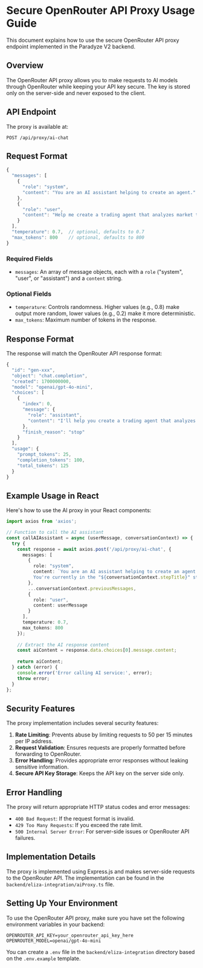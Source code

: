 # Secure OpenRouter API Proxy Usage Guide

This document explains how to use the secure OpenRouter API proxy endpoint implemented in the Paradyze V2 backend.

## Overview

The OpenRouter API proxy allows you to make requests to AI models through OpenRouter while keeping your API key secure. The key is stored only on the server-side and never exposed to the client.

## API Endpoint

The proxy is available at:

```
POST /api/proxy/ai-chat
```

## Request Format

```javascript
{
  "messages": [
    {
      "role": "system",
      "content": "You are an AI assistant helping to create an agent."
    },
    {
      "role": "user",
      "content": "Help me create a trading agent that analyzes market trends."
    }
  ],
  "temperature": 0.7,  // optional, defaults to 0.7
  "max_tokens": 800    // optional, defaults to 800
}
```

### Required Fields

- `messages`: An array of message objects, each with a `role` ("system", "user", or "assistant") and a `content` string.

### Optional Fields

- `temperature`: Controls randomness. Higher values (e.g., 0.8) make output more random, lower values (e.g., 0.2) make it more deterministic.
- `max_tokens`: Maximum number of tokens in the response.

## Response Format

The response will match the OpenRouter API response format:

```javascript
{
  "id": "gen-xxx",
  "object": "chat.completion",
  "created": 1700000000,
  "model": "openai/gpt-4o-mini",
  "choices": [
    {
      "index": 0,
      "message": {
        "role": "assistant",
        "content": "I'll help you create a trading agent that analyzes market trends..."
      },
      "finish_reason": "stop"
    }
  ],
  "usage": {
    "prompt_tokens": 25,
    "completion_tokens": 100,
    "total_tokens": 125
  }
}
```

## Example Usage in React

Here's how to use the AI proxy in your React components:

```typescript
import axios from 'axios';

// Function to call the AI assistant
const callAIAssistant = async (userMessage, conversationContext) => {
  try {
    const response = await axios.post('/api/proxy/ai-chat', {
      messages: [
        {
          role: "system", 
          content: `You are an AI assistant helping to create an agent with Eliza framework. 
          You're currently in the "${conversationContext.stepTitle}" step of the creation process.`
        },
        ...conversationContext.previousMessages,
        { 
          role: "user", 
          content: userMessage 
        }
      ],
      temperature: 0.7,
      max_tokens: 800
    });
    
    // Extract the AI response content
    const aiContent = response.data.choices[0].message.content;
    
    return aiContent;
  } catch (error) {
    console.error('Error calling AI service:', error);
    throw error;
  }
};
```

## Security Features

The proxy implementation includes several security features:

1. **Rate Limiting**: Prevents abuse by limiting requests to 50 per 15 minutes per IP address.
2. **Request Validation**: Ensures requests are properly formatted before forwarding to OpenRouter.
3. **Error Handling**: Provides appropriate error responses without leaking sensitive information.
4. **Secure API Key Storage**: Keeps the API key on the server side only.

## Error Handling

The proxy will return appropriate HTTP status codes and error messages:

- `400 Bad Request`: If the request format is invalid.
- `429 Too Many Requests`: If you exceed the rate limit.
- `500 Internal Server Error`: For server-side issues or OpenRouter API failures.

## Implementation Details

The proxy is implemented using Express.js and makes server-side requests to the OpenRouter API. The implementation can be found in the `backend/eliza-integration/aiProxy.ts` file.

## Setting Up Your Environment

To use the OpenRouter API proxy, make sure you have set the following environment variables in your backend:

```
OPENROUTER_API_KEY=your_openrouter_api_key_here
OPENROUTER_MODEL=openai/gpt-4o-mini
```

You can create a `.env` file in the `backend/eliza-integration` directory based on the `.env.example` template. 